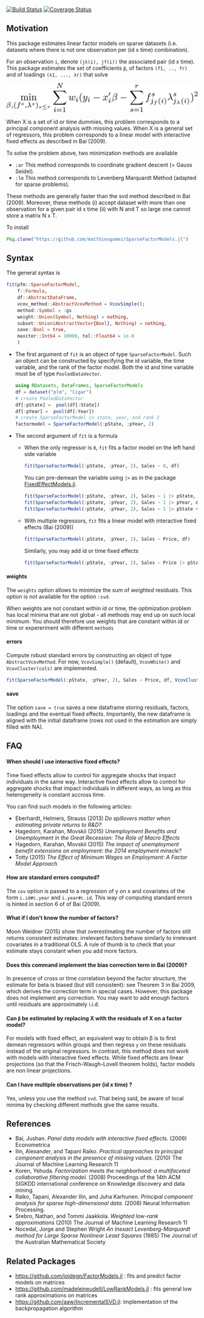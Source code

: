 [![Build Status](https://travis-ci.org/matthieugomez/SparseFactorModels.jl.svg?branch=master)](https://travis-ci.org/matthieugomez/SparseFactorModels.jl)
[![Coverage Status](https://coveralls.io/repos/matthieugomez/SparseFactorModels.jl/badge.svg?branch=master&service=github)](https://coveralls.io/github/matthieugomez/SparseFactorModels.jl?branch=master)

## Motivation

This package estimates linear factor models on sparse datasets (i.e. datasets where there is not one observation per (id x time) combination).

For an observation `i`, denote `(jλ(i), jf(i))` the associated pair (id x time).  This package estimates the set of coefficients `β`, of factors `(f1, .., fr)` and of loadings `(λ1, ..., λr)` that solve

![minimization](img/minimization.png)


When X is a set of id or time dummies, this problem corresponds to a principal component analysis with missing values. When X is a general set of regressors, this problem corresponds to a linear model with interactive fixed effects as described in Bai (2009).

To solve the problem above, two minimization methods are available

- `:ar` This method corresponds to coordinate gradient descent (= Gauss Seidel). 
- `:lm` This method corresponds to Levenberg Marquardt Method (adapted for sparse problems).

These methods are generally faster than the svd method described in Bai (2009). Moreover, these methods (i) accept dataset with more than one observation for a given pair id x time (ii) with N and T so large one cannot store a matrix N x T.

To install
```julia
Pkg.clone("https://github.com/matthieugomez/SparseFactorModels.jl")
```

## Syntax

The general syntax is
```julia
fit(pfm::SparseFactorModel,
	f::Formula, 
    df::AbstractDataFrame, 
    vcov_method::AbstractVcovMethod = VcovSimple();
 	method::Symbol = :gs
    weight::Union(Symbol, Nothing) = nothing, 
    subset::Union(AbstractVector{Bool}, Nothing) = nothing,
    save::Bool = true, 
    maxiter::Int64 = 10000, tol::Float64 = 1e-8
    )
```


- The first argument of `fit` is an object of type `SparseFactorModel`. Such an object can be constructed by specifying the id variable, the time variable, and the rank of the factor model. Both the id and time variable must be of type `PooledDataVector`.

	```julia
	using RDatasets, DataFrames, SparseFactorModels
	df = dataset("plm", "Cigar")
	# create PooledDataVector
	df[:pState] =  pool(df[:State])
	df[:pYear] =  pool(df[:Year])
	# create SparseFactorModel in state, year, and rank 2
	factormodel = SparseFactorModel(:pState, :pYear, 2)
	```

- The second argument of `fit` is a formula
	- When the only regressor is `0`, `fit` fits a factor model on the left hand side variable

		```julia
		fit(SparseFactorModel(:pState, :pYear, 2), Sales ~ 0, df)
		```

		You can pre-demean the variable using `|>` as in the package [FixedEffectModels.jl](https://github.com/matthieugomez/FixedEffectModels.jl).

		```julia
		fit(SparseFactorModel(:pState, :pYear, 2), Sales ~ 1 |> pState, df)
		fit(SparseFactorModel(:pState, :pYear, 2), Sales ~ 1 |> pYear, df)
		fit(SparseFactorModel(:pState, :pYear, 2), Sales ~ 1 |> pState + pYear, df)
		```

	- With multiple regressors, `fit` fits a linear model with interactive fixed effects (Bai (2009))
	

		```julia
		fit(SparseFactorModel(:pState, :pYear, 2), Sales ~ Price, df)
		```

		Similarly, you may add id  or time fixed effects
		```julia
		fit(SparseFactorModel(:pState, :pYear, 2), Sales ~ Price |> pState, df)
		```





#### weights

The `weights` option allows to minimize the sum of *weighted* residuals. This option is not available for the option `:svd`. 

When weights are not constant within id or time, the optimization problem has local minima that are not global - all methods may end up on such local minimum. You should therefore use weights that are constant within id or time or expereriment with different `methods`


#### errors
Compute robust standard errors by constructing an object of type `AbstractVcovMethod`. For now, `VcovSimple()` (default), `VcovWhite()` and `VcovCluster(cols)` are implemented.

```julia
fit(SparseFactorModel(:pState, :pYear, 2), Sales ~ Price, df, VcovCluster(:pState))
```

#### save
The option `save = true` saves a new dataframe storing residuals, factors, loadings and the eventual fixed effects. Importantly, the new dataframe is aligned with the initial dataframe (rows not used in the estimation are simply filled with NA).

## FAQ
#### When should I use interactive fixed effects?
Time fixed effects allow to control for aggregate shocks that impact individuals in the same way. Interactive fixed effects allow to control for aggregate shocks that impact individuals in different ways, as long as this heterogeneity is constant accross time.

You can find such models in the following articles:

- Eberhardt, Helmers, Strauss (2013) *Do spillovers matter when estimating private returns to R&D?*
- Hagedorn, Karahan, Movskii (2015) *Unemployment Benefits and Unemployment in the Great Recession: The Role of Macro Effects*
- Hagedorn, Karahan, Movskii (2015) *The impact of unemployment benefit extensions on employment: the 2014 employment miracle?* 
- Totty (2015) *The Effect of Minimum Wages on Employment: A Factor Model Approach*

#### How are standard errors computed?
The `cov` option is passed to a regression of y on x and covariates of the form `i.id#c.year` and `i.year#c.id`. This way of computing standard errors is hinted in section 6 of of Bai (2009).


#### What if I don't know the number of factors?
 Moon Weidner (2015) show that overestimating the number of factors still returns consistent estimates: irrelevant factors behave similarly to irrelevant covariates in a traditional OLS. A rule of thumb is to check that your estimate stays constant when you add more factors.

#### Does this command implement the bias correction term in Bai (2009)?
In presence of cross or time correlation beyond the factor structure, the estimate for beta is biased (but still consistent): see Theorem 3 in Bai 2009, which derives the correction term in special cases. However, this package does not implement any correction. You may want to add enough factors until residuals are approximately i.i.d.


#### Can `β` be estimated by replacing X with the residuals of X on a factor model?
For models with fixed effect, an equivalent way to obtain β is to first demean regressors within groups and then regress `y` on these residuals instead of the original regressors.
In contrast, this method does not work with models with interactive fixed effects. While fixed effects are linear projections (so that the Frisch-Waugh-Lovell theorem holds), factor models are non linear projections.

#### Can I have multiple observations per (id x time) ?
Yes, unless you use the method `svd`. That being said, be aware of local minima by checking different methods give the same results.





## References
- Bai, Jushan. *Panel data models with interactive fixed effects.* (2009) Econometrica 
- Ilin, Alexander, and Tapani Raiko. *Practical approaches to principal component analysis in the presence of missing values.* (2010) The Journal of Machine Learning Research 11 
-  Koren, Yehuda. *Factorization meets the neighborhood: a multifaceted collaborative filtering model.* (2008) Proceedings of the 14th ACM SIGKDD international conference on Knowledge discovery and data mining. 
- Raiko, Tapani, Alexander Ilin, and Juha Karhunen. *Principal component analysis for sparse high-dimensional data.* (2008) Neural Information Processing.
- Srebro, Nathan, and Tommi Jaakkola. *Weighted low-rank approximations* (2010) The Journal of Machine Learning Research 11 
- Nocedal, Jorge and Stephen Wright *An Inexact Levenberg-Marquardt method for Large Sparse Nonlinear Least Squares*  (1985) The Journal of the Australian Mathematical Society

## Related Packages
- https://github.com/joidegn/FactorModels.jl : fits and predict factor models on matrices
- https://github.com/madeleineudell/LowRankModels.jl : fits general low rank approximations on matrices
- https://github.com/aaw/IncrementalSVD.jl: implementation of the backpropagation algorithm

